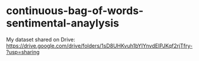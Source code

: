 # continuous-bag-of-words-sentimental-anaylysis

My dataset shared on Drive: https://drive.google.com/drive/folders/1sD8UHKvuh1bYIYnvdEIPJKqf2rjTfry-?usp=sharing
